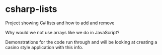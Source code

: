 # csharp-lists

Project showing C# lists and how to add and remove

Why would we not use arrays like we do in JavaScript?

Demonstrations for the code run through and will be looking at creating a casino style application with this info.
